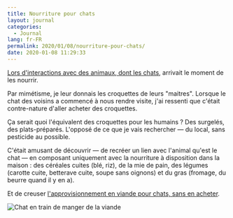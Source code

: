 ```yaml
---
title: Nourriture pour chats
layout: journal
categories:
  - Journal
lang: fr-FR
permalink: 2020/01/08/nourriture-pour-chats/
date: 2020-01-08 11:29:33
---
```


[Lors d'interactions avec des animaux, dont les chats](/2020/01/08/humains-animaux-compagnie/), arrivait le moment de les nourrir.

Par mimétisme, je leur donnais les croquettes de leurs "maitres". Lorsque le chat des voisins a commencé à nous rendre visite, j'ai ressenti que c'était contre-nature d'aller acheter des croquettes.

Ça serait quoi l'équivalent des croquettes pour les humains ? Des surgelés, des plats-préparés. L'opposé de ce que je vais rechercher — du local, sans pesticide au possible.

C'était amusant de découvrir — de recréer un lien avec l'animal qu'est le chat — en composant uniquement avec la nourriture à disposition dans la maison : des céréales cuites (blé, riz), de la mie de pain, des légumes (carotte cuite, betterave cuite, soupe sans oignons) et du  gras (fromage, du beurre quand il y en a).

Et de creuser [l'approvisionnement en viande pour chats, sans en acheter](/2020/01/08/viande-chats-boucher/).

![Chat en train de manger de la viande](/images/2020/01/chat-mange.jpg)
